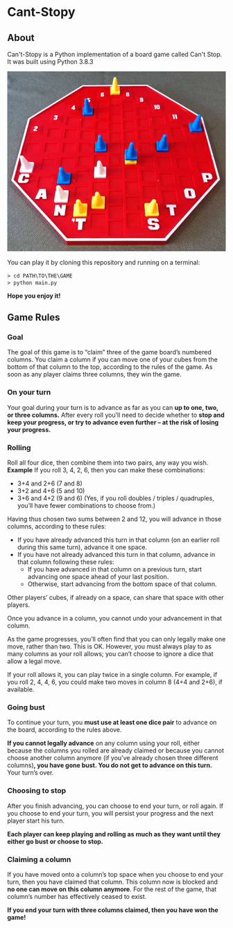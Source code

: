# Cant-Stopy

## About

Can't-Stopy is a Python implementation of a board game called Can't Stop. It was built using Python 3.8.3

![Can't Stop original board](/images/board.png)

You can play it by cloning this repository and running on a terminal:

    > cd PATH\TO\THE\GAME
    > python main.py

**Hope you enjoy it!**

## Game Rules

### Goal

The goal of this game is to “claim” three of the game board’s numbered columns. You claim a column if you can move one of your cubes from the bottom of that column to the top, according to the rules of the game. As soon as any player claims three columns, they win the game.

### On your turn

Your goal during your turn is to advance as far as you can **up to one, two, or three columns.** After every roll you’ll need to decide whether to **stop and keep your progress, or try to advance even further – at the risk of losing your progress.**

### Rolling

Roll all four dice, then combine them into two pairs, any way you wish.
**Example**
If you roll 3, 4, 2, 6, then you can make these combinations:

* 3+4 and 2+6 (7 and 8)
* 3+2 and 4+6 (5 and 10)
* 3+6 and 4+2 (9 and 6)
(Yes, if you roll doubles / triples / quadruples, you’ll have fewer combinations to choose from.)

Having thus chosen two sums between 2 and 12, you will advance in those columns, according to these rules:

* If you have already advanced this turn in that column (on an earlier roll during this same turn), advance it one space.
* If you have not already advanced this turn in that column, advance in that column following these rules:
  * If you have advanced in that column on a previous turn, start advancing one space ahead of your last position.
  * Otherwise, start advancing from the bottom space of that column.

Other players’ cubes, if already on a space, can share that space with other players.

Once you advance in a column, you cannot undo your advancement in that column.

As the game progresses, you’ll often find that you can only legally make one move, rather than two. This is OK. However, you must always play to as many columns as your roll allows; you can’t choose to ignore a dice that allow a legal move.

If your roll allows it, you can play twice in a single column. For example, if you roll 2, 4, 4, 6, you could make two
moves in column 8 (4+4 and 2+6), if available.

### Going bust

To continue your turn, you **must use at least one dice pair** to advance on the board, according to the rules above.

**If you cannot legally advance** on any column using your roll, either because the columns you rolled are already claimed or because you cannot choose another column anymore (if you've already chosen three different columns)**, you have gone bust. You do not get to advance on this turn.** Your turn’s over.

### Choosing to stop

After you finish advancing, you can choose to end your turn, or roll again. If you choose to end your turn, you will persist your progress and the next player start his turn.

**Each player can keep playing and rolling as much as they want until they either go bust or choose to stop.**

### Claiming a column

If you have moved onto a column’s top space when you choose to end your turn, then you have claimed that column.
This column now is blocked and **no one can move on this column anymore**. For the rest of the game, that column’s number has effectively ceased to exist.

**If you end your turn with three columns claimed, then you have won the game!**
